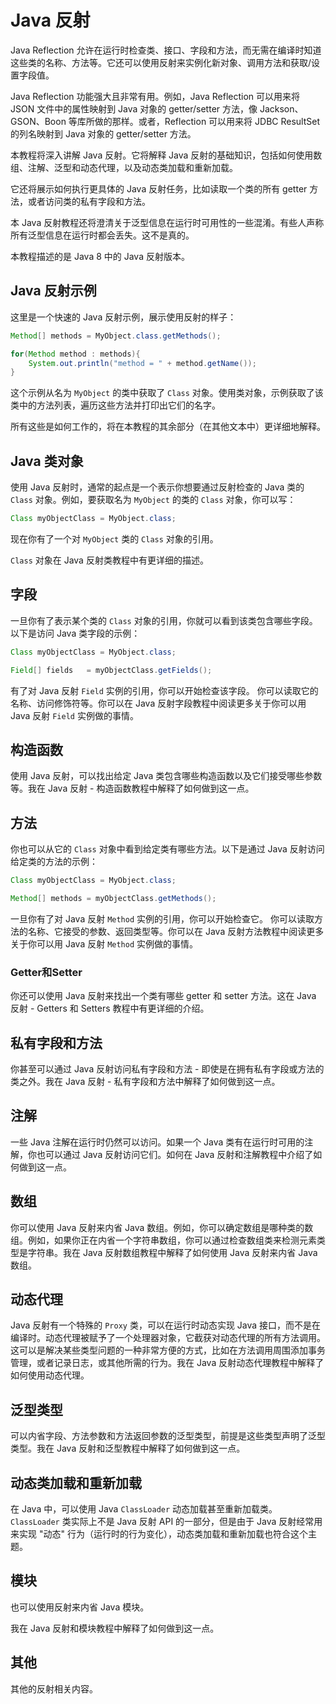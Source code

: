 # Java 反射

Java Reflection 允许在运行时检查类、接口、字段和方法，而无需在编译时知道这些类的名称、方法等。它还可以使用反射来实例化新对象、调用方法和获取/设置字段值。

Java Reflection 功能强大且非常有用。例如，Java Reflection 可以用来将 JSON 文件中的属性映射到 Java 对象的 getter/setter 方法，像 Jackson、GSON、Boon 等库所做的那样。或者，Reflection 可以用来将 JDBC ResultSet 的列名映射到 Java 对象的 getter/setter 方法。

本教程将深入讲解 Java 反射。它将解释 Java 反射的基础知识，包括如何使用数组、注解、泛型和动态代理，以及动态类加载和重新加载。

它还将展示如何执行更具体的 Java 反射任务，比如读取一个类的所有 getter 方法，或者访问类的私有字段和方法。

本 Java 反射教程还将澄清关于泛型信息在运行时可用性的一些混淆。有些人声称所有泛型信息在运行时都会丢失。这不是真的。

本教程描述的是 Java 8 中的 Java 反射版本。

## Java 反射示例

这里是一个快速的 Java 反射示例，展示使用反射的样子：

```java
Method[] methods = MyObject.class.getMethods();

for(Method method : methods){
    System.out.println("method = " + method.getName());
}
```

这个示例从名为 `MyObject` 的类中获取了 `Class` 对象。使用类对象，示例获取了该类中的方法列表，遍历这些方法并打印出它们的名字。

所有这些是如何工作的，将在本教程的其余部分（在其他文本中）更详细地解释。

## Java 类对象

使用 Java 反射时，通常的起点是一个表示你想要通过反射检查的 Java 类的 `Class` 对象。例如，要获取名为 `MyObject` 的类的 `Class` 对象，你可以写：

```java
Class myObjectClass = MyObject.class;
```

现在你有了一个对 `MyObject` 类的 `Class` 对象的引用。

`Class` 对象在 Java 反射类教程中有更详细的描述。

## 字段

一旦你有了表示某个类的 `Class` 对象的引用，你就可以看到该类包含哪些字段。以下是访问 Java 类字段的示例：

```java
Class myObjectClass = MyObject.class;

Field[] fields   = myObjectClass.getFields();
```

有了对 Java 反射 `Field` 实例的引用，你可以开始检查该字段。
你可以读取它的名称、访问修饰符等。你可以在 Java 反射字段教程中阅读更多关于你可以用 Java 反射 `Field` 实例做的事情。

## 构造函数

使用 Java 反射，可以找出给定 Java 类包含哪些构造函数以及它们接受哪些参数等。我在 Java 反射 - 构造函数教程中解释了如何做到这一点。

## 方法

你也可以从它的 `Class` 对象中看到给定类有哪些方法。以下是通过 Java 反射访问给定类的方法的示例：

```java
Class myObjectClass = MyObject.class;

Method[] methods = myObjectClass.getMethods();
```

一旦你有了对 Java 反射 `Method` 实例的引用，你可以开始检查它。
你可以读取方法的名称、它接受的参数、返回类型等。你可以在 Java 反射方法教程中阅读更多关于你可以用 Java 反射 `Method` 实例做的事情。

### Getter和Setter

你还可以使用 Java 反射来找出一个类有哪些 getter 和 setter 方法。这在 Java 反射 - Getters 和 Setters 教程中有更详细的介绍。

## 私有字段和方法

你甚至可以通过 Java 反射访问私有字段和方法 - 即使是在拥有私有字段或方法的类之外。我在 Java 反射 - 私有字段和方法中解释了如何做到这一点。

## 注解

一些 Java 注解在运行时仍然可以访问。如果一个 Java 类有在运行时可用的注解，你也可以通过 Java 反射访问它们。如何在 Java 反射和注解教程中介绍了如何做到这一点。

## 数组

你可以使用 Java 反射来内省 Java 数组。例如，你可以确定数组是哪种类的数组。例如，如果你正在内省一个字符串数组，你可以通过检查数组类来检测元素类型是字符串。我在 Java 反射数组教程中解释了如何使用 Java 反射来内省 Java 数组。

## 动态代理

Java 反射有一个特殊的 `Proxy` 类，可以在运行时动态实现 Java 接口，而不是在编译时。动态代理被赋予了一个处理器对象，它截获对动态代理的所有方法调用。这可以是解决某些类型问题的一种非常方便的方式，比如在方法调用周围添加事务管理，或者记录日志，或其他所需的行为。我在 Java 反射动态代理教程中解释了如何使用动态代理。

## 泛型类型

可以内省字段、方法参数和方法返回参数的泛型类型，前提是这些类型声明了泛型类型。我在 Java 反射和泛型教程中解释了如何做到这一点。

## 动态类加载和重新加载

在 Java 中，可以使用 Java `ClassLoader` 动态加载甚至重新加载类。
`ClassLoader` 类实际上不是 Java 反射 API 的一部分，但是由于 Java 反射经常用来实现 "动态" 行为（运行时的行为变化），动态类加载和重新加载也符合这个主题。

## 模块

也可以使用反射来内省 Java 模块。

我在 Java 反射和模块教程中解释了如何做到这一点。

## 其他

其他的反射相关内容。
